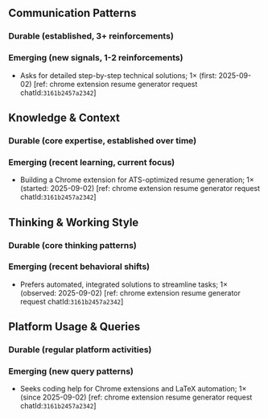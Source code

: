 ## Communication Patterns
### Durable (established, 3+ reinforcements)

### Emerging (new signals, 1-2 reinforcements)
- Asks for detailed step-by-step technical solutions; 1× (first: 2025-09-02) [ref: chrome extension resume generator request chatId:`3161b2457a2342`]

## Knowledge & Context
### Durable (core expertise, established over time)

### Emerging (recent learning, current focus)
- Building a Chrome extension for ATS-optimized resume generation; 1× (started: 2025-09-02) [ref: chrome extension resume generator request chatId:`3161b2457a2342`]

## Thinking & Working Style
### Durable (core thinking patterns)

### Emerging (recent behavioral shifts)
- Prefers automated, integrated solutions to streamline tasks; 1× (observed: 2025-09-02) [ref: chrome extension resume generator request chatId:`3161b2457a2342`]

## Platform Usage & Queries
### Durable (regular platform activities)

### Emerging (new query patterns)
- Seeks coding help for Chrome extensions and LaTeX automation; 1× (since 2025-09-02) [ref: chrome extension resume generator request chatId:`3161b2457a2342`]